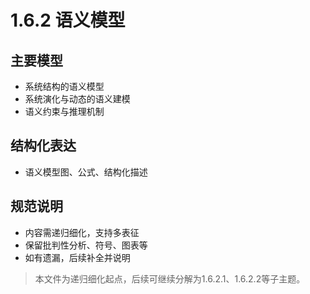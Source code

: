 # 1.6.2 语义模型

## 主要模型

- 系统结构的语义模型
- 系统演化与动态的语义建模
- 语义约束与推理机制

## 结构化表达

- 语义模型图、公式、结构化描述

## 规范说明

- 内容需递归细化，支持多表征
- 保留批判性分析、符号、图表等
- 如有遗漏，后续补全并说明

> 本文件为递归细化起点，后续可继续分解为1.6.2.1、1.6.2.2等子主题。
